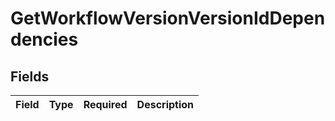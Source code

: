 # GetWorkflowVersionVersionIdDependencies


## Fields

| Field       | Type        | Required    | Description |
| ----------- | ----------- | ----------- | ----------- |